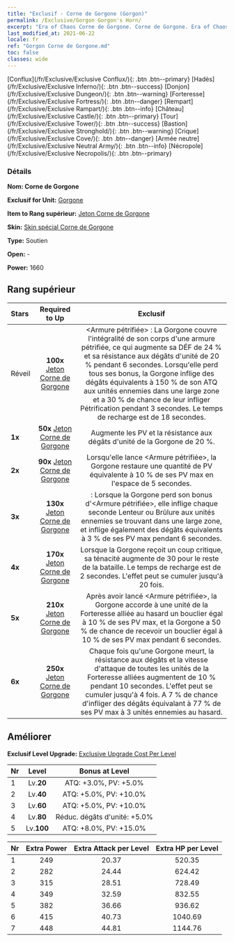 ```yaml
---
title: "Exclusif - Corne de Gorgone (Gorgon)"
permalink: /Exclusive/Gorgon Gorgon's Horn/
excerpt: "Era of Chaos Corne de Gorgone. Corne de Gorgone. Era of Chaos Exclusif Corne de Gorgone. Gorgone Exclusif."
last_modified_at: 2021-06-22
locale: fr
ref: "Gorgon Corne de Gorgone.md"
toc: false
classes: wide
---
```

 [Conflux](/fr/Exclusive/Exclusive Conflux/){: .btn .btn--primary} [Hadès](/fr/Exclusive/Exclusive Inferno/){: .btn .btn--success} [Donjon](/fr/Exclusive/Exclusive Dungeon/){: .btn .btn--warning} [Forteresse](/fr/Exclusive/Exclusive Fortress/){: .btn .btn--danger} [Rempart](/fr/Exclusive/Exclusive Rampart/){: .btn .btn--info} [Château](/fr/Exclusive/Exclusive Castle/){: .btn .btn--primary} [Tour](/fr/Exclusive/Exclusive Tower/){: .btn .btn--success} [Bastion](/fr/Exclusive/Exclusive Stronghold/){: .btn .btn--warning} [Crique](/fr/Exclusive/Exclusive Cove/){: .btn .btn--danger} [Armée neutre](/fr/Exclusive/Exclusive Neutral Army/){: .btn .btn--info} [Nécropole](/fr/Exclusive/Exclusive Necropolis/){: .btn .btn--primary} 

### Détails
 **Nom: Corne de Gorgone** 

 **Exclusif for Unit:** [Gorgone](/fr/units/Gorgon/) 

 **Item to Rang supérieur:** [Jeton Corne de Gorgone](/ItemsFR/con_995/)

 **Skin:** [Skin spécial Corne de Gorgone](/ItemsFR/con_663/)

 **Type:** Soutien

 **Open:** -

 **Power:** 1660

## Rang supérieur

  |     Stars    |  Required to Up | Exclusif |
  |:-------------|:---------------:|:---------------:|
  |  Réveil  | **100x** [Jeton Corne de Gorgone](/ItemsFR/con_995/) | <Armure pétrifiée> : La Gorgone couvre l'intégralité de son corps d'une armure pétrifiée, ce qui augmente sa DÉF de 24 % et sa résistance aux dégâts d'unité de 20 % pendant 6 secondes. Lorsqu'elle perd tous ses bonus, la Gorgone inflige des dégâts équivalents à 150 % de son ATQ aux unités ennemies dans une large zone et a 30 % de chance de leur infliger Pétrification pendant 3 secondes. Le temps de recharge est de 18 secondes. |
  | **1x** <i class="fas fa-star"/> | **50x** [Jeton Corne de Gorgone](/ItemsFR/con_995/) | Augmente les PV et la résistance aux dégâts d'unité de la Gorgone de 20 %. |
  | **2x** <i class="fas fa-star"/> | **90x** [Jeton Corne de Gorgone](/ItemsFR/con_995/) | Lorsqu'elle lance <Armure pétrifiée>, la Gorgone restaure une quantité de PV équivalente à 10 % de ses PV max en l'espace de 5 secondes. |
  | **3x** <i class="fas fa-star"/> | **130x** [Jeton Corne de Gorgone](/ItemsFR/con_995/) | <Fission tectonique> : Lorsque la Gorgone perd son bonus d'<Armure pétrifiée>, elle inflige chaque seconde Lenteur ou Brûlure aux unités ennemies se trouvant dans une large zone, et inflige également des dégâts équivalents à 3 % de ses PV max pendant 6 secondes. |
  | **4x** <i class="fas fa-star"/> | **170x** [Jeton Corne de Gorgone](/ItemsFR/con_995/) | Lorsque la Gorgone reçoit un coup critique, sa ténacité augmente de 30 pour le reste de la bataille. Le temps de recharge est de 2 secondes. L'effet peut se cumuler jusqu'à 20 fois. |
  | **5x** <i class="fas fa-star"/> | **210x** [Jeton Corne de Gorgone](/ItemsFR/con_995/) | Après avoir lancé <Armure pétrifiée>, la Gorgone accorde à une unité de la Forteresse alliée au hasard un bouclier égal à 10 % de ses PV max, et la Gorgone a 50 % de chance de recevoir un bouclier égal à 10 % de ses PV max pendant 6 secondes. |
  | **6x** <i class="fas fa-star"/> | **250x** [Jeton Corne de Gorgone](/ItemsFR/con_995/) | Chaque fois qu'une Gorgone meurt, la résistance aux dégâts et la vitesse d'attaque de toutes les unités de la Forteresse alliées augmentent de 10 % pendant 10 secondes. L'effet peut se cumuler jusqu'à 4 fois. A 7 % de chance d'infliger des dégâts équivalant à 77 % de ses PV max à 3 unités ennemies au hasard. |


## Améliorer
 **Exclusif Level Upgrade:** [Exclusive Upgrade Cost Per Level](/Exclusive/ExclusiveUpgradeCostPerLevel/)

  |  Nr  |   Level  | Bonus at Level |
  |:-----|:--------:|:--------------:|
  | 1 | Lv.**20** | ATQ: +3.0%, PV: +5.0% |
  | 2 | Lv.**40** | ATQ: +5.0%, PV: +10.0% |
  | 3 | Lv.**60** | ATQ: +5.0%, PV: +10.0% |
  | 4 | Lv.**80** | Réduc. dégâts d'unité: +5.0% |
  | 5 | Lv.**100** | ATQ: +8.0%, PV: +15.0% |


  |  Nr  |  Extra Power | Extra Attack per Level | Extra HP per Level |
  |:-----|:--------:|:--------:|:--------:|
  | 1 | 249 | 20.37 | 520.35 |
  | 2 | 282 | 24.44 | 624.42 |
  | 3 | 315 | 28.51 | 728.49 |
  | 4 | 349 | 32.59 | 832.55 |
  | 5 | 382 | 36.66 | 936.62 |
  | 6 | 415 | 40.73 | 1040.69 |
  | 7 | 448 | 44.81 | 1144.76 |


